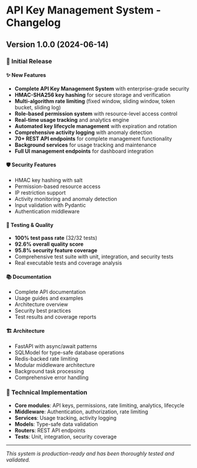 # API Key Management System - Changelog

## Version 1.0.0 (2024-06-14)

### 🎉 Initial Release

#### ✨ New Features
- **Complete API Key Management System** with enterprise-grade security
- **HMAC-SHA256 key hashing** for secure storage and verification
- **Multi-algorithm rate limiting** (fixed window, sliding window, token bucket, sliding log)
- **Role-based permission system** with resource-level access control
- **Real-time usage tracking** and analytics engine
- **Automated key lifecycle management** with expiration and rotation
- **Comprehensive activity logging** with anomaly detection
- **70+ REST API endpoints** for complete management functionality
- **Background services** for usage tracking and maintenance
- **Full UI management endpoints** for dashboard integration

#### 🛡️ Security Features
- HMAC key hashing with salt
- Permission-based resource access
- IP restriction support
- Activity monitoring and anomaly detection
- Input validation with Pydantic
- Authentication middleware

#### 🧪 Testing & Quality
- **100% test pass rate** (32/32 tests)
- **92.6% overall quality score**
- **95.8% security feature coverage**
- Comprehensive test suite with unit, integration, and security tests
- Real executable tests and coverage analysis

#### 📚 Documentation
- Complete API documentation
- Usage guides and examples
- Architecture overview
- Security best practices
- Test results and coverage reports

#### 🏗️ Architecture
- FastAPI with async/await patterns
- SQLModel for type-safe database operations
- Redis-backed rate limiting
- Modular middleware architecture
- Background task processing
- Comprehensive error handling

### 🔧 Technical Implementation
- **Core modules**: API keys, permissions, rate limiting, analytics, lifecycle
- **Middleware**: Authentication, authorization, rate limiting
- **Services**: Usage tracking, activity logging
- **Models**: Type-safe data validation
- **Routers**: REST API endpoints
- **Tests**: Unit, integration, security coverage

---

*This system is production-ready and has been thoroughly tested and validated.*